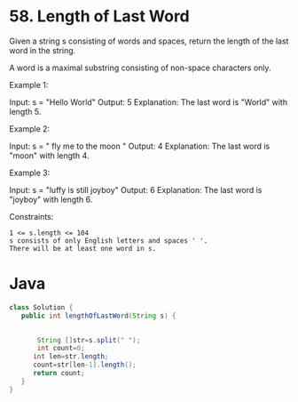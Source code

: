 # 58. Length of Last Word

Given a string s consisting of words and spaces, return the length of the last word in the string.

A word is a maximal
substring
consisting of non-space characters only.

 
Example 1:

Input: s = "Hello World"
Output: 5
Explanation: The last word is "World" with length 5.

Example 2:

Input: s = "   fly me   to   the moon  "
Output: 4
Explanation: The last word is "moon" with length 4.

Example 3:

Input: s = "luffy is still joyboy"
Output: 6
Explanation: The last word is "joyboy" with length 6.

 

Constraints:

    1 <= s.length <= 104
    s consists of only English letters and spaces ' '.
    There will be at least one word in s.
 # Java
 ```java
 class Solution {
    public int lengthOfLastWord(String s) {

        
        String []str=s.split(" ");
        int count=0;
       int len=str.length;
       count=str[len-1].length();
       return count;
    }
}
```

